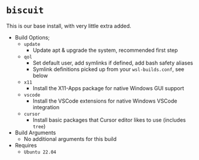 # `biscuit`
This is our base install, with very little extra added.

* Build Options;
  * `update`
    * Update apt & upgrade the system, recommended first step
  * `qol`
    * Set default user, add symlinks if defined, add bash safety aliases
    * Symlink definitions picked up from your `wsl-builds.conf`, see below
  * `x11`
    * Install the X11-Apps package for native Windows GUI support
  * `vscode`
    * Install the VSCode extensions for native Windows VSCode integration
  * `cursor`
    * Install basic packages that Cursor editor likes to use (includes `tree`)
* Build Arguments
  * No additional arguments for this build
* Requires
  * `Ubuntu 22.04`

